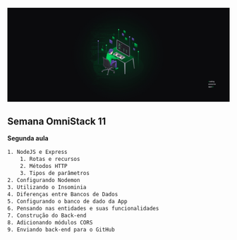 <p align="center">
  <a href="https://rocketseat.com.br">
    <img
      alt="Semana Omnistack 11"
      src="https://github.com/brennoclins/be-the-hero/blob/master/Wallpapers_OmniStack_11/Wallpaper%20OmniStack%2011%20-%202560x1080.jpg"
      width="1400"
    />
  </a>
</p>

## Semana OmniStack 11

**Segunda aula**

    1. NodeJS e Express
        1. Rotas e recursos
        2. Métodos HTTP
        3. Tipos de parâmetros
    2. Configurando Nodemon
    3. Utilizando o Insominia
    4. Diferenças entre Bancos de Dados
    5. Configurando o banco de dado da App
    6. Pensando nas entidades e suas funcionalidades
    7. Construção do Back-end
    8. Adicionando módulos CORS
    9. Enviando back-end para o GitHub
